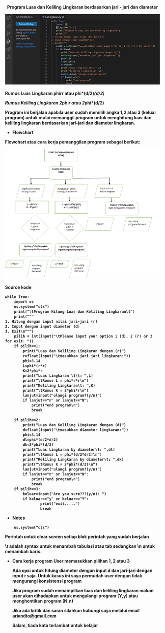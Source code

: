 <p align="center">
<b>Program Luas dan Keliling Lingkaran berdasarkan jari - jari dan diameter<b>
</p>

<p align="center">
<img src="https://github.com/ariandto/program_Luaskelilinglingkaran/blob/main/pic/sc11.png"/>
<p align="center">
</p>

 Rumus Luas Lingkaran phi*r*r atau phi*(d/2)*(d/2)<p>
 Rumus Keliling Lingkaran 2*phi*r atau 2*phi*(d/2)<p>

Program ini berjalan apabila user sudah memilih angka 1,2 atau 3 (keluar program) untuk mulai memanggil program untuk menghitung luas dan keliling lingkaran berdasarkan jari-jari dan diameter lingkaran.<p>

- <b>Flowchart<b><p>

<b>Flowchart atau cara kerja pemanggilan program sebagai berikut:<b><p>

<p align="center">
<img src="https://github.com/ariandto/program_Luaskelilinglingkaran/blob/main/pic/sc12.png"/>
</p>

Source kode<p>

```
while True:
    import os
    os.system("cls")
    print("\tProgram Hitung Luas dan Keliling Lingkaran\t")
    print("""
1. Hitung dengan input nilai jari-jari (r)
2. Input dengan input diameter (d)
3. Exit\n""")
    pilih = int(input("\tPlease input your option 1 (d), 2 (r) or 3 for exit: "))
    if pilih==1:
        print("Luas dan Keliling Lingkaran dengan (r)")
        r=float(input("\tmasukkan jari jari lingkaran:"))
        phi=3.14
        L=phi*(r*r)
        K=2*phi*r
        print("Luas Lingkaran \t\t: ",L)
        print("\tRumus L = phi*r*r\n")
        print("Keliling Lingkaran\t: ",K)
        print("\tRumus K = 2*phi*r\n")  
        lanjut=input("ulangi program?(y/n)")
        if lanjut=="n" or lanjut=="N":
            print("end program\n")
            break

    if pilih==2:
        print("Luas dan Keliling Lingkaran dengan (d)")
        d=float(input("\tmasukkan diameter lingkaran:"))
        phi=3.14
        dl=phi*(d/2*d/2)
        dk=2*phi*(d/2)
        print("Luas Lingkaran by diameter\t: ",dl)
        print("\tRumus L = phi*(d/2*d/2)\n")
        print("Keliling Lingkaran by diameter\t: ",dk)
        print("\tRumus K = 2*phi*(d/2)\n")
        lanjut=input("ulangi program?(y/n)")
        if lanjut=="n" or lanjut=="N":
            print("end program\n")
            break
    if pilih==3:
        keluar=input("Are you sure???(y/n): ")
        if keluar=="y" or keluar=="Y":
                print("exit.....")
                break
```
- <b>Notes<b>
```import os
    os.system("cls")
```
Perintah untuk clear screen setiap blok perintah yang sudah berjalan<p>

\t adalah  syntax untuk menambah tabulasi atau tab sedangkan \n untuk menambah baris.<p>

- <b>Cara kerja program<b>
User memasukkan pilihan 1, 2 atau 3<p>
Ada opsi untuk hitung diameter dengan input d dan jari-jari dengan input r saja. Untuk kasus ini saya permudah user dengan tidak mengurangi konsistensi program<p>
Jika program sudah menampilkan luas dan keliling lingkaran makan user akan dihadapkan untuk mengulangi program (Y,y) atau menghentikan program (N,n)<p>
Jika ada kritik dan saran silahkan hubungi saya melalui email ariandto@gmail.com<p>
<b>Salam, tiada kata terlambat untuk belajar<b><p>




